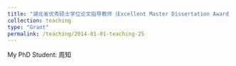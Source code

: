 ```yaml
---
title: "湖北省优秀硕士学位论文指导教师（Excellent Master Dissertation Award of Hubei Province）"
collection: teaching
type: "Grant"
permalink: /teaching/2014-01-01-teaching-25
---
```


My PhD Student: 周知
